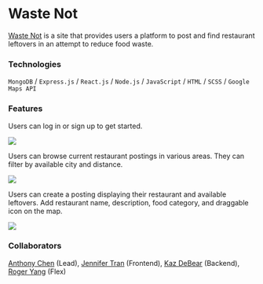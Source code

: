 # Waste Not 

[Waste Not](https://waste-not-aa.herokuapp.com/#/) is a site that provides users a platform to post and find restaurant leftovers in an attempt to reduce food waste.

### Technologies

`MongoDB` / `Express.js` / `React.js` / `Node.js` / `JavaScript` / `HTML` / `SCSS` / `Google Maps API`

### Features

Users can log in or sign up to get started.

![](media/splash.png)

Users can browse current restaurant postings in various areas. They can filter by available city and distance.

![](media/restaurants-page.gif)

Users can create a posting displaying their restaurant and available leftovers. Add restaurant name, description, food category, and draggable icon on the map.

![](media/upload-page.gif) 

### Collaborators

[Anthony Chen](https://github.com/simpleistruth) (Lead), [Jennifer Tran](https://github.com/juniprs) (Frontend), [Kaz DeBear](https://github.com/k99909) (Backend), [Roger Yang](https://github.com/RogerHYang) (Flex)
